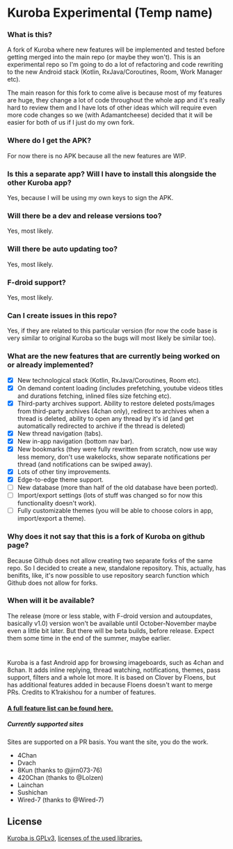 
# Kuroba Experimental (Temp name)

### What is this?
A fork of Kuroba where new features will be implemented and tested before getting merged into the main repo (or maybe 
they won't).
This is an experimental repo so I'm going to do a lot of refactoring and code rewriting to the new Android stack 
(Kotlin, RxJava/Coroutines, Room, Work Manager etc).

The main reason for this fork to come alive is because most of my features are huge, they change a lot of code throughout
the whole app and it's really hard to review them and I have lots of other ideas which will require even more code changes
 so we (with Adamantcheese) decided that it will be easier for both of us if I just do my own fork. 
 
### Where do I get the APK?
For now there is no APK because all the new features are WIP.

### Is this a separate app? Will I have to install this alongside the other Kuroba app?
Yes, because I will be using my own keys to sign the APK.

### Will there be a dev and release versions too?
Yes, most likely.

### Will there be auto updating too?
Yes, most likely.

### F-droid support?
Yes, most likely.

### Can I create issues in this repo?
Yes, if they are related to this particular version (for now the code base is very similar to original Kuroba so the 
bugs will most likely be similar too).

### What are the new features that are currently being worked on or already implemented?
- [x] New technological stack (Kotlin, RxJava/Coroutines, Room etc).
- [x] On demand content loading (includes prefetching, youtube videos titles and durations fetching, inlined files size fetching 
etc).
- [x] Third-party archives support. Ability to restore deleted posts/images from third-party archives (4chan only), 
redirect to archives when a thread is deleted, ability to open any thread by it's id (and get automatically redirected to archive if 
the thread is deleted)
- [x] New thread navigation (tabs).
- [x] New in-app navigation (bottom nav bar).
- [x] New bookmarks (they were fully rewritten from scratch, now use way less memory, don't use wakelocks, show separate notifications
per thread (and notifications can be swiped away).
- [x] Lots of other tiny improvements.
- [x] Edge-to-edge theme support.
- [ ] New database (more than half of the old database have been ported).
- [ ] Import/export settings (lots of stuff was changed so for now this functionality doesn't work).
- [ ] Fully customizable themes (you will be able to choose colors in app, import/export a theme).

### Why does it not say that this is a fork of Kuroba on github page?
Because Github does not allow creating two separate forks of the same repo. So I decided to create a new, standalone
 repository. This, actually, has benifits, like, it's now possible to use repository search function which Github does
 not allow for forks.
 
### When will it be available?
The release (more or less stable, with F-droid version and autoupdates, basically v1.0) version won't be available until 
October-November maybe even a little bit later. But there will be beta builds, before release. Expect them some time 
in the end of the summer, maybe earlier.

# 

Kuroba is a fast Android app for browsing imageboards, such as 4chan and 8chan. It adds inline replying, thread watching, notifications, themes, pass support, filters and a whole lot more. It is based on Clover by Floens, but has additional features added in because Floens doesn't want to merge PRs. Credits to K1rakishou for a number of features.
#### [A full feature list can be found here.](https://gist.github.com/Adamantcheese/0c15a36ab983e7829f91f1248ab28844)

##### Currently supported sites
Sites are supported on a PR basis. You want the site, you do the work.
- 4Chan
- Dvach
- 8Kun (thanks to @jirn073-76)
- 420Chan (thanks to @Lolzen)
- Lainchan
- Sushichan
- Wired-7 (thanks to @Wired-7)

## License
[Kuroba is GPLv3](https://github.com/Adamantcheese/Kuroba/blob/multi-feature/COPYING.txt), [licenses of the used libraries.](https://github.com/Adamantcheese/Kuroba/blob/multi-feature/Kuroba/app/src/main/assets/html/licenses.html)
